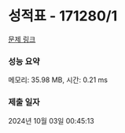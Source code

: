 # 성적표 - 171280/1 

[문제 링크](https://level.goorm.io/exam/171280/%EC%84%B1%EC%A0%81%ED%91%9C/quiz/1) 

### 성능 요약

메모리: 35.98 MB, 시간: 0.21 ms

### 제출 일자

2024년 10월 03일 00:45:13

